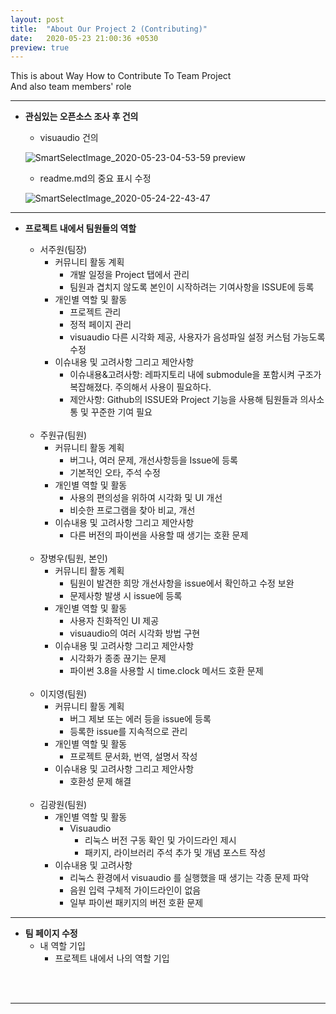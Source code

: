 ```yaml
---
layout: post
title:  "About Our Project 2 (Contributing)"
date:   2020-05-23 21:00:36 +0530
preview: true
---
```

This is about Way How to Contribute To Team Project<br>
And also team members' role<br>

<hr/>

- **관심있는 오픈소스 조사 후 건의**
  - visuaudio 건의
  
  ![SmartSelectImage_2020-05-23-04-53-59 preview](https://user-images.githubusercontent.com/63662808/82729689-6ebd9580-9d34-11ea-9a4f-3b21f57aeea0.png)
  
  
  - readme.md의 중요 표시 수정
  
  ![SmartSelectImage_2020-05-24-22-43-47](https://user-images.githubusercontent.com/63662808/82755673-1b207a00-9e10-11ea-9248-86dcf7181266.png)
<hr/>

- **프로젝트 내에서 팀원들의 역할**

  - 서주원(팀장)
    - 커뮤니티 활동 계획
        - 개발 일정을 Project 탭에서 관리
        - 팀원과 겹치지 않도록 본인이 시작하려는 기여사항을 ISSUE에 등록
    - 개인별 역할 및 활동
        - 프로젝트 관리
        - 정적 페이지 관리
        - visuaudio 다른 시각화 제공, 사용자가 음성파일 설정 커스텀 가능도록 수정
    - 이슈내용 및 고려사항 그리고 제안사항
        - 이슈내용&고려사항: 레파지토리 내에 submodule을 포함시켜 구조가 복잡해졌다. 주의해서 사용이 필요하다.
        - 제안사항: Github의 ISSUE와 Project 기능을 사용해 팀원들과 의사소통 및 꾸준한 기여 필요
<br><br>
  - 주원규(팀원)
     - 커뮤니티 활동 계획
          - 버그나, 여러 문제, 개선사항등을 Issue에 등록
          - 기본적인 오타, 주석 수정 
     - 개인별 역할 및 활동
          - 사용의 편의성을 위하여 시각화 및 UI 개선
          - 비슷한 프로그램을 찾아 비교, 개선
     - 이슈내용 및 고려사항 그리고 제안사항
          - 다른 버전의 파이썬을 사용할 때 생기는 호환 문제
<br><br>
  - 장병우(팀원, 본인)
      - 커뮤니티 활동 계획
          - 팀원이 발견한 희망 개선사항을 issue에서 확인하고 수정 보완
          - 문제사항 발생 시 issue에 등록 
      - 개인별 역할 및 활동
          - 사용자 친화적인 UI 제공
          - visuaudio의 여러 시각화 방법 구현
      - 이슈내용 및 고려사항 그리고 제안사항
          - 시각화가 종종 끊기는 문제
          - 파이썬 3.8을 사용할 시 time.clock 메서드 호환 문제
  <br><br>
  - 이지영(팀원) 
     - 커뮤니티 활동 계획
          - 버그 제보 또는 에러 등을 issue에 등록
          - 등록한 issue를 지속적으로 관리
      - 개인별 역할 및 활동
          - 프로젝트 문서화, 번역, 설명서 작성
      - 이슈내용 및 고려사항 그리고 제안사항
          - 호환성 문제 해결
  <br><br>
  - 김광원(팀원)
      - 개인별 역할 및 활동
          - Visuaudio 
              - 리눅스 버전 구동 확인 및 가이드라인 제시
              - 패키지, 라이브러리 주석 추가 및 개념 포스트 작성
       - 이슈내용 및 고려사항
          - 리눅스 환경에서 visuaudio 를 실행했을 때 생기는 각종 문제 파악
          - 음원 입력 구체적 가이드라인이 없음
          - 일부 파이썬 패키지의 버전 호환 문제
<hr/>

- **팀 페이지 수정**
  - 내 역할 기입
    - 프로젝트 내에서 나의 역할 기입
  
<br><br>

<hr/>

